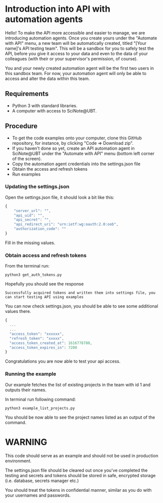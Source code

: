 # Introduction into API with automation agents

Hello!
To make the API more accessible and easier to manage, we are introducing automation agents. 
Once you create yours under the "Automate with API" menu, a new team will be automatically created,
titled "[Your name]'s API testing team". This will be a sandbox for you to safely test the API, before you give 
it access to your data and even to the data of your colleagues (with their or your supervisor's permission, of course). 

You and your newly created automation agent will be the first two users in this sandbox team. 
For now, your automation agent will only be able to access and alter the data within this team. 

## Requirements
- Python 3 with standard libraries. 
- A computer with access to SciNote@UBT. 

## Procedure
- To get the code examples onto your computer, clone this GitHub repository, for instance, by clicking "Code => Download zip".  
- If you haven't done so yet, create an API automation agent in SciNote@UBT under the "Automate with API" menu (bottom left corner of the screen).
- Copy the automation agent credentials into the settings.json file
- Obtain the access and refresh tokens
- Run examples

### Updating the settings.json
Open the settings.json file, it should look a bit like this:
```javascript
{
    "server_url": "",
    "api_uid": "",
    "api_secret": "",
    "api_redirect_uri": "urn:ietf:wg:oauth:2.0:oob",
    "authorization_code": ""
}
```
Fill in the missing values.

### Obtain access and refresh tokens
From the terminal run:
```
python3 get_auth_tokens.py
```

Hopefully you should see the response
```
Successfully acquired tokens and written them into settings file, you can start testing API using examples
```

You can now check settings.json, you should be able to see some additional values there. 
```javascript
{
  ...
  ...
  "access_token": "xxxxxx",
  "refresh_token": "xxxxx",
  "access_token_created_at": 1616778780,
  "access_token_expires_in": 7200
}
```
Congratulations you are now able to test your api access. 

### Running the example
Our example fetches the list of existing projects in the team with id 1 and outputs their names.

In terminal run following command:

```
python3 example_list_projects.py
```

You should be now able to see the project names listed as an output of the command. 


# WARNING

This code should serve as an example and should not be used in production environment. 

The settings.json file should be cleared out once you've completed the testing and secrets and tokens should be stored in safe, encrypted storage (i.e. database, secrets manager etc.) 

You should treat the tokens in confidential manner, similar as you do with your usernames and passwords. 
